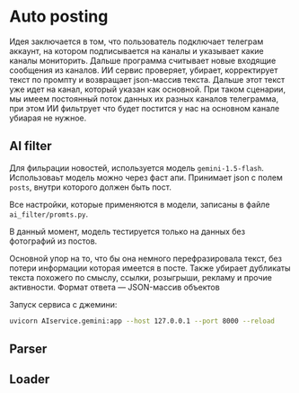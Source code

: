 
# Auto posting
Идея заключается в том, что пользователь подключает телеграм аккаунт, на котором подписывается на каналы и указывает какие каналы мониторить.
Дальше программа считывает новые входящие сообщения из каналов. ИИ сервис проверяет, убирает, корректирует текст по промпту и возвращает json-массив текста.
Дальше этот текст уже идет на канал, который указан как основной.
При таком сценарии, мы имеем постоянный поток данных их разных каналов телеграмма, при этом ИИ фильтрует что будет постится у нас на основном канале убиарая не нужное.

## AI filter
Для фильрации новостей, используется модель `gemini-1.5-flash`. Использоваьт модель можно через фаст апи.
Принимает json с полем `posts`, внутри которого должен быть пост.

Все настройки, которые применяются в модели, записаны в файле `ai_filter/promts.py`.

В данный момент, модель тестируется только на данных без фотографий из постов.

Основной упор на то, что бы она немного перефразировала текст, без потери информации которая имеется в посте.
Также убирает дубликаты текста похожего по смыслу, ссылки, розыгрыши, рекламу и прочие активности.
Формат ответа — JSON-массив объектов

Запуск сервиса с джемини:
```bash
uvicorn AIservice.gemini:app --host 127.0.0.1 --port 8000 --reload
```

## Parser

## Loader